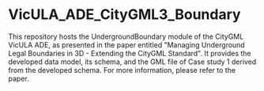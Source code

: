 # VicULA_ADE_CityGML3_Boundary
This repository hosts the UndergroundBoundary module of the CityGML VicULA ADE, as presented in the paper entitled "Managing Underground Legal Boundaries in 3D - Extending the CityGML Standard". It provides the developed data model, its schema, and the GML file of Case study 1 derived from the developed schema. For more information, please refer to the paper.
